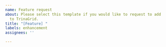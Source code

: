 ```yaml
---
name: Feature request
about: Please select this template if you would like to request to add new features
  to TrinaGrid.
title: "[Feature] "
labels: enhancement
assignees: ''

---
```


<!--Sample
Please write a request to add a feature.
If it is difficult to explain in text, please provide an image, video, or other reference link to refer to the function.
-->
